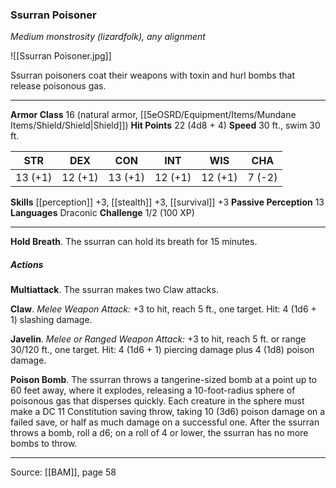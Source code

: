 ### Ssurran Poisoner
_Medium monstrosity (lizardfolk), any alignment_

![[Ssurran Poisoner.jpg]]

Ssurran poisoners coat their weapons with toxin and hurl bombs that release poisonous gas.

---

**Armor Class** 16 (natural armor, [[5eOSRD/Equipment/Items/Mundane Items/Shield/Shield|Shield]])
**Hit Points** 22 (4d8 + 4)
**Speed** 30 ft., swim 30 ft.

| STR     | DEX     | CON     | INT     | WIS     | CHA     |
|---------|---------|---------|---------|---------|---------|
| 13 (+1) | 12 (+1) | 13 (+1) | 12 (+1) | 12 (+1) | 7 (-2) |

**Skills** [[perception]] +3, [[stealth]] +3, [[survival]] +3
**Passive Perception** 13
**Languages** Draconic
**Challenge** 1/2 (100 XP)

---

**Hold Breath**. The ssurran can hold its breath for 15 minutes.

##### Actions
**Multiattack**. The ssurran makes two Claw attacks.

**Claw**. _Melee Weapon Attack:_ +3 to hit, reach 5 ft., one target. Hit: 4 (1d6 + 1) slashing damage.

**Javelin**. _Melee or Ranged Weapon Attack:_ +3 to hit, reach 5 ft. or range 30/120 ft., one target. Hit: 4 (1d6 + 1) piercing damage plus 4 (1d8) poison damage.

**Poison Bomb**. The ssurran throws a tangerine-sized bomb at a point up to 60 feet away, where it explodes, releasing a 10-foot-radius sphere of poisonous gas that disperses quickly. Each creature in the sphere must make a DC 11 Constitution saving throw, taking 10 (3d6) poison damage on a failed save, or half as much damage on a successful one. After the ssurran throws a bomb, roll a d6; on a roll of 4 or lower, the ssurran has no more bombs to throw.


---

Source: [[BAM]], page 58